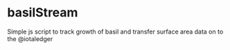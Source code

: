 # basilStream
Simple js script to track growth of basil and transfer surface area data on to the @iotaledger
